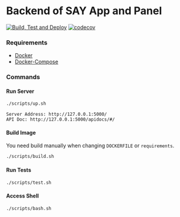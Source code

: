 # Backend of SAY App and Panel

[![Build, Test and Deploy](https://github.com/SAY-DAO/backend/actions/workflows/pipeline.yml/badge.svg)](https://github.com/SAY-DAO/backend/actions/workflows/pipeline.yml)
[![codecov](https://codecov.io/gh/SAY-DAO/backend/branch/master/graph/badge.svg?token=RXJ4EXVIR0)](https://codecov.io/gh/SAY-DAO/backend)

### Requirements

- [Docker](https://docs.docker.com/get-docker/)
- [Docker-Compose](https://docs.docker.com/compose/install/)

### Commands

#### Run Server


```bash
./scripts/up.sh
```

    Server Address: http://127.0.0.1:5000/
    API Doc: http://127.0.0.1:5000/apidocs/#/

#### Build Image

You need build manually when changing `DOCKERFILE` or `requirements`.

```bash
./scripts/build.sh
```

#### Run Tests

```bash
./scripts/test.sh
```

#### Access Shell

```bash
./scripts/bash.sh
```
